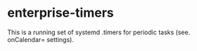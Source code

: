 enterprise-timers
=================

This is a running set of systemd .timers for  periodic tasks (see. onCalendar= settings).

